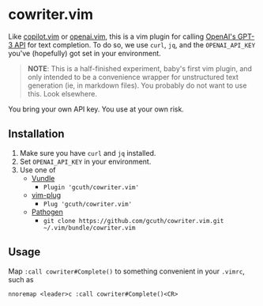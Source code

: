 # cowriter.vim

Like [copilot.vim](https://github.com/github/copilot.vim) or [openai.vim](https://github.com/jessfraz/openai.vim), this is a vim plugin for calling [OpenAI's GPT-3 API](https://openai.com/blog/openai-api/) for text completion. To do so, we use `curl`, `jq`, and the `OPENAI_API_KEY` you've (hopefully) got set in your environment.

> **NOTE**: This is a half-finished experiment, baby's first vim plugin, and only intended to be a convenience wrapper for unstructured text generation (ie, in markdown files). You probably do not want to use this. Look elsewhere.

You bring your own API key. You use at your own risk.

## Installation

1. Make sure you have `curl` and `jq` installed.
2. Set `OPENAI_API_KEY` in your environment.
3. Use one of
    - [Vundle](https://github.com/VundleVim/Vundle.vim)
        - `Plugin 'gcuth/cowriter.vim'`
    - [vim-plug](https://github.com/junegunn/vim-plug)
        - `Plug 'gcuth/cowriter.vim'`
    - [Pathogen](https://github.com/tpope/vim-pathogen)
        - `git clone https://github.com/gcuth/cowriter.vim.git ~/.vim/bundle/cowriter.vim`

## Usage

Map `:call cowriter#Complete()` to something convenient in your `.vimrc`, such as

```
nnoremap <leader>c :call cowriter#Complete()<CR>
```
